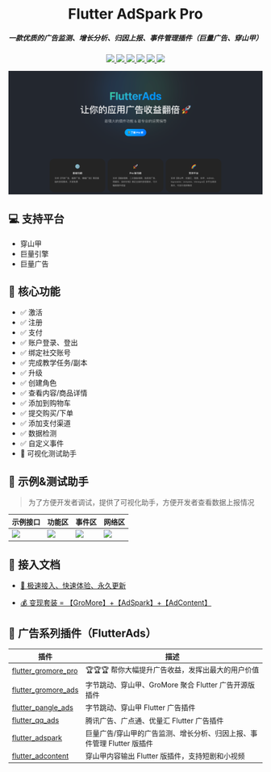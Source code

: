 <h1 align="center">Flutter AdSpark Pro</h1>
<h5 align="center">一款优质的广告监测、增长分析、归因上报、事件管理插件（巨量广告、穿山甲）</h5>


<p align="center">
<a href="https://pub.dev/packages/flutter_adspark">
<img src="https://img.shields.io/pub/v/flutter_adspark?logo=dart"/>
<img src="https://img.shields.io/badge/OS-iOS%20%7C%20Android-blue?logo=preact"/>
</a>
<a href="https://github.com/FlutterAds/flutter_adspark">
<img src="https://github.com/FlutterAds/flutter_adspark/actions/workflows/flutter.yml/badge.svg">
<img src=https://img.shields.io/github/stars/FlutterAds/flutter_adspark?color=brightgreen>
</a>
<a href="https://flutterads.top/">
<img src="https://img.shields.io/badge/Pro-v3.5.0-success?logo=flutter&logoColor=FFD700"/>
<a href="https://flutterads.top/">
<img src="https://img.shields.io/badge/Site-FlutterAds-success?logo=webtrees&logoColor=FFD700"/>
</a>
</p>
<p align="center">
<a href="https://flutterads.top/">
<img src="https://raw.githubusercontent.com/FlutterAds/.github/main/gromore_pro_site.png" alt="gromore"/>
</a>
</p>


## 💻 支持平台

- 穿山甲
- 巨量引擎
- 巨量广告

## 🚀 核心功能
- ✅ 激活
- ✅ 注册
- ✅ 支付
- ✅ 账户登录、登出
- ✅ 绑定社交账号
- ✅ 完成教学任务/副本
- ✅ 升级
- ✅ 创建角色
- ✅ 查看内容/商品详情
- ✅ 添加到购物车
- ✅ 提交购买/下单
- ✅ 添加支付渠道
- ✅ 数据检测
- ✅ 自定义事件
- 📱 可视化测试助手

## 🧪 示例&测试助手

> 为了方便开发者调试，提供了可视化助手，方便开发者查看数据上报情况

|示例接口|功能区|事件区|网络区|
|--|--|--|--|
| <img width=750 src="https://flutterads.top/imgs/adspark/img_01.png"/>|<img width=750 src="https://flutterads.top/imgs/adspark/img_test1.png"/>| <img width=750 src="https://flutterads.top/imgs/adspark/img_test3.png"/> | <img width=750 src="https://flutterads.top/imgs/adspark/img_test4.png"/> |


## 📃 接入文档

- [ 🎯 极速接入、快速体验、永久更新](https://flutterads.top/start/guide/adspark/install.html)

- [ 💰 变现套装 = 【GroMore】+【AdSpark】+【AdContent】](https://flutterads.top/)

## 📌 广告系列插件（FlutterAds）
|插件|描述|
|-|-|
|[flutter_gromore_pro](https://flutterads.top/)|🏆🏆🏆 帮你大幅提升广告收益，发挥出最大的用户价值|
|[flutter_gromore_ads](https://github.com/FlutterAds/flutter_gromore_ads)|字节跳动、穿山甲、GroMore 聚合 Flutter 广告开源版插件|
|[flutter_pangle_ads](https://github.com/FlutterAds/flutter_pangle_ads)|字节跳动、穿山甲 Flutter 广告插件|
|[flutter_qq_ads](https://github.com/FlutterAds/flutter_qq_ads)|腾讯广告、广点通、优量汇 Flutter 广告插件|
|[flutter_adspark](https://github.com/FlutterAds/flutter_adspark)|巨量广告/穿山甲的广告监测、增长分析、归因上报、事件管理 Flutter 版插件|
|[flutter_adcontent](https://github.com/FlutterAds/flutter_adcontent)|穿山甲内容输出 Flutter 版插件，支持短剧和小视频|
